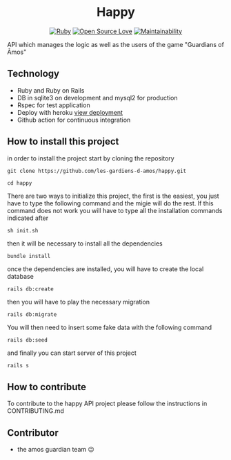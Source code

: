 <div align="center">
    <h1>Happy</h1>
</div>

<div align="center">

[![Ruby](https://img.shields.io/badge/language-ruby-red)](https://img.shields.io/badge/language-ruby-red)
[![Open Source Love](https://badges.frapsoft.com/os/v2/open-source.svg?v=103)](https://github.com/ellerbrock/open-source-badges/)
[![Maintainability](https://api.codeclimate.com/v1/badges/3ea1be9590db6a6c603a/maintainability)](https://codeclimate.com/github/les-gardiens-d-amos/happy/maintainability)

</div>

API which manages the logic as well as the users of the game "Guardians of Âmos"

## Technology 

* Ruby and Ruby on Rails
* DB in sqlite3 on development and mysql2 for production
* Rspec for test application
* Deploy with heroku [view deployment](https://happy-amos.herokuapp.com/users)
* Github action for continuous integration

## How to install this project

in order to install the project start by cloning the repository

```shell
git clone https://github.com/les-gardiens-d-amos/happy.git

cd happy
```

There are two ways to initialize this project, the first is the easiest, you just have to type the following command and the migie will do the rest. If this command does not work you will have to type all the installation commands indicated after

```shell
sh init.sh
```


then it will be necessary to install all the dependencies

```shell
bundle install
```

once the dependencies are installed,  you will have to create the local database

```sh
rails db:create
```

then you will have to play the necessary migration

```
rails db:migrate
```

You will then need to insert some fake data with the following command

```
rails db:seed
```

and finally you can start server of this project

```
rails s
```

## How to contribute

To contribute to the happy API project please follow the instructions in CONTRIBUTING.md

<h2>Contributor</h2>

- the amos guardian team 😉

